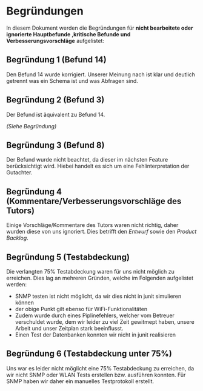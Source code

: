 # Begründungen

In diesem Dokument werden die Begründungen für **nicht bearbeitete oder ignorierte Hauptbefunde ,kritische Befunde und Verbesserungsvorschläge** aufgelistet:

## Begründung 1 (Befund 14)

Den Befund 14 wurde korrigiert.
Unserer Meinung nach ist klar und deutlich getrennt was ein Schema ist und was Abfragen sind.

## Begründung 2 (Befund 3)

Der Befund ist äquivalent zu Befund 14.

*(Siehe Begründung)*

## Begründung 3 (Befund 8)

Der Befund wurde nicht beachtet, da dieser im nächsten Feature berücksichtigt wird. Hiebei handelt es sich um eine Fehlinterpretation der Gutachter.

## Begründung 4 (Kommentare/Verbesserungsvorschläge des Tutors)

Einige Vorschläge/Kommentare des Tutors waren nicht richtig, daher wurden diese von uns ignoriert.
Dies betrifft den *Entwurf* sowie den *Product Backlog*.

## Begründung 5 (Testabdeckung)
Die verlangten 75% Testabdeckung waren für uns nicht möglich zu erreichen. Dies lag an mehreren Gründen, welche im Folgenden aufgelistet werden:
- SNMP testen ist nicht möglicht, da wir dies nicht in junit simulieren können
- der obige Punkt gilt ebenso für WiFi-Funktionalitäten
- Zudem wurde durch eines Piplinefehlers, welcher vom Betreuer verschuldet wurde, dem wir leider zu viel Zeit gewitmept haben, unsere Arbeit und unser Zeitplan stark beeinflusst.
- Einen Test der Datenbanken konnten wir nicht in junit realisieren

## Begründung 6 (Testabdeckung unter 75%)
Uns war es leider nicht möglicht eine 75% Testabdeckung zu erreichen, da wir nicht SNMP oder WLAN Tests erstellen bzw. ausführen konnten. Für SNMP haben wir daher ein manuelles Testprotokoll erstellt.